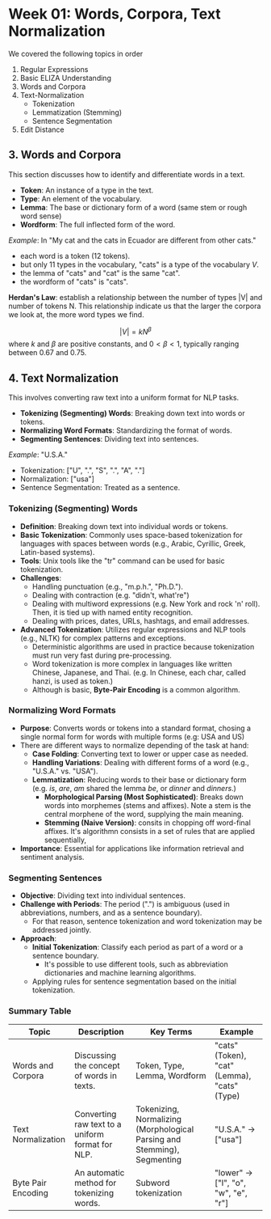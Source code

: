 # Week 01: Words, Corpora, Text Normalization

We covered the following topics in order
1. Regular Expressions
2. Basic ELIZA Understanding
3. Words and Corpora
4. Text-Normalization
   - Tokenization
   - Lemmatization (Stemming)
   - Sentence Segmentation
5. Edit Distance

## 3. Words and Corpora
This section discusses how to identify and differentiate words in a text.
- **Token**: An instance of a type in the text.
- **Type**: An element of the vocabulary.
- **Lemma**: The base or dictionary form of a word (same stem or rough word sense)
- **Wordform**: The full inflected form of the word.

*Example*: In "My cat and the cats in Ecuador are different from other cats." 
- each word is a token (12 tokens). 
- but only 11 types in the vocabulary, "cats" is a type of the vocabulary $V$.
- the lemma of "cats" and "cat" is the same "cat".
- the wordform of "cats" is "cats".

**Herdan's Law**: establish a relationship between the number of types |V| and number of tokens N. This relationship indicate us that the larger the corpora we look at, the more word types
we find.

$$|V| = kN^\beta$$ 
where $k$ and $\beta$ are positive constants, and $0 < \beta < 1$, typically ranging between 0.67 and 0.75.

## 4. Text Normalization
This involves converting raw text into a uniform format for NLP tasks.
- **Tokenizing (Segmenting) Words**: Breaking down text into words or tokens.
- **Normalizing Word Formats**: Standardizing the format of words.
- **Segmenting Sentences**: Dividing text into sentences.

*Example*: "U.S.A." 
- Tokenization: ["U", ".", "S", ".", "A", "."]
- Normalization: ["usa"]
- Sentence Segmentation: Treated as a sentence.

### Tokenizing (Segmenting) Words
- **Definition**: Breaking down text into individual words or tokens.
- **Basic Tokenization**: Commonly uses space-based tokenization for languages with spaces between words (e.g., Arabic, Cyrillic, Greek, Latin-based systems).
- **Tools**: Unix tools like the "tr" command can be used for basic tokenization.
- **Challenges**: 
  - Handling punctuation (e.g., "m.p.h.", "Ph.D.").
  - Dealing with contraction (e.g. "didn't, what're")
  - Dealing with multiword expressions (e.g. New York and rock 'n' roll). Then, it is tied up with named entity recognition.
  - Dealing with prices, dates, URLs, hashtags, and email addresses.
- **Advanced Tokenization**: Utilizes regular expressions and NLP tools (e.g., NLTK) for complex patterns and exceptions.
  - Deterministic algorithms are used in practice because tokenization must run very fast during pre-processing.
  - Word tokenization is more complex in languages like written Chinese, Japanese, and Thai. (e.g. In Chinese, each char, called hanzi, is used as token.)
  - Although is basic, **Byte-Pair Encoding** is a common algorithm.

### Normalizing Word Formats
- **Purpose**: Converts words or tokens into a standard format, chosing a single normal form for words with multiple forms (e.g: USA and US)
- There are different ways to normalize depending of the task at hand:
  - **Case Folding**: Converting text to lower or upper case as needed.
  - **Handling Variations**: Dealing with different forms of a word (e.g., "U.S.A." vs. "USA").
  - **Lemmatization**: Reducing words to their base or dictionary form (e.g. *is*, *are*, *am* shared the lemma *be*, or *dinner* and *dinners*.)
    - **Morphological Parsing (Most Sophisticated)**: Breaks down words into morphemes (stems and affixes). Note a stem is the central morphene of the word, supplying the main meaning.
    - **Stemming (Naive Version)**: consits in chopping off word-final affixes. It's algorithmn consists in a set of rules that are applied sequentially,
- **Importance**: Essential for applications like information retrieval and sentiment analysis.


### Segmenting Sentences
- **Objective**: Dividing text into individual sentences.
- **Challenge with Periods**: The period (".") is ambiguous (used in abbreviations, numbers, and as a sentence boundary).
  - For that reason, sentence tokenization and word tokenization may be addressed jointly.
- **Approach**:
  - **Initial Tokenization**: Classify each period as part of a word or a sentence boundary.
    - It's possible to use different tools, such as abbreviation dictionaries and machine learning algorithms.
  - Applying rules for sentence segmentation based on the initial tokenization.


### Summary Table

| Topic             | Description                                       | Key Terms                          | Example                            |
|-------------------|---------------------------------------------------|------------------------------------|------------------------------------|
| Words and Corpora | Discussing the concept of words in texts.         | Token, Type, Lemma, Wordform       | "cats" (Token), "cat" (Lemma), "cats" (Type) |
| Text Normalization| Converting raw text to a uniform format for NLP.  | Tokenizing, Normalizing (Morphological Parsing and Stemming), Segmenting| "U.S.A." -> ["usa"]                |
| Byte Pair Encoding| An automatic method for tokenizing words.         | Subword tokenization               | "lower" -> ["l", "o", "w", "e", "r"] |
